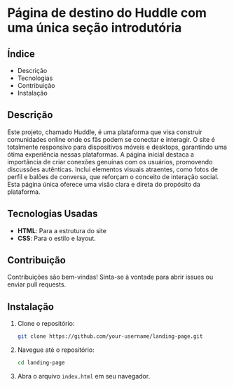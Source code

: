 # Página de destino do Huddle com uma única seção introdutória

## Índice
- Descrição
- Tecnologias
- Contribuição
- Instalação

## Descrição
Este projeto, chamado Huddle, é uma plataforma que visa construir comunidades online onde os fãs podem se conectar e interagir. O site é totalmente responsivo para dispositivos móveis e desktops, garantindo uma ótima experiência nessas plataformas. A página inicial destaca a importância de criar conexões genuínas com os usuários, promovendo discussões autênticas. Inclui elementos visuais atraentes, como fotos de perfil e balões de conversa, que reforçam o conceito de interação social. Esta página única oferece uma visão clara e direta do propósito da plataforma.

## Tecnologias Usadas
- **HTML**: Para a estrutura do site
- **CSS**: Para o estilo e layout.

## Contribuição
Contribuições são bem-vindas! Sinta-se à vontade para abrir issues ou enviar pull requests.

## Instalação
1. Clone o repositório:
    ```bash
    git clone https://github.com/your-username/landing-page.git
    ```
2. Navegue até o repositório:
    ```bash
    cd landing-page
    ```
3. Abra o arquivo `index.html` em seu navegador.